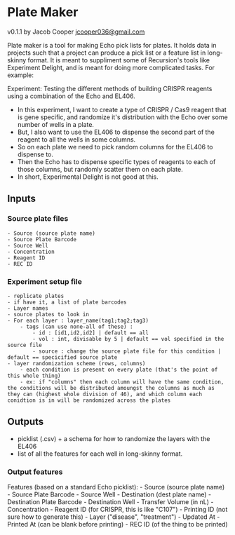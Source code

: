# Plate Maker
v0.1.1
by Jacob Cooper
jcooper036@gmail.com
  
Plate maker is a tool for making Echo pick lists for plates. It holds data in projects such that a project can produce a pick list or a feature list in long-skinny format. It is meant to suppliment some of Recursion's tools like Experiment Delight, and is meant for doing more complicated tasks. For example:
  
Experiment: Testing the different methods of building CRISPR reagents using a combination of the Echo and EL406.
- In this experiment, I want to create a type of CRISPR / Cas9 reagent that is gene specific, and randomize it's distribution with the Echo over some number of wells in a plate.
- But, I also want to use the EL406 to dispense the second part of the reagent to all the wells in some columns. 
- So on each plate we need to pick random columns for the EL406 to dispense to.
- Then the Echo has to dispense specific types of reagents to each of those columns, but randomly scatter them on each plate.
- In short, Experimental Delight is not good at this.
## Inputs
### Source plate files
    - Source (source plate name)
    - Source Plate Barcode
    - Source Well
    - Concentration
    - Reagent ID
    - REC ID
### Experiment setup file
    - replicate plates
    - if have it, a list of plate barcodes
    - Layer names
    - source plates to look in
    - For each layer : layer_name(tag1;tag2;tag3)
        - tags (can use none-all of these) :
            - id : [id1,id2,id2] | default == all
            - vol : int, divisable by 5 | default == vol specified in the source file
            - source : change the source plate file for this condition | default == specicified source plate
    - layer randomization scheme (rows, columns)
        - each condition is present on every plate (that's the point of this whole thing)
        - ex: if "columns" then each column will have the same condition, the conditions will be distributed amoungst the columns as much as they can (highest whole division of 46), and which column each conidtion is in will be randomized across the plates
## Outputs
- picklist (.csv) + a schema for how to randomize the layers with the EL406
- list of all the features for each well in long-skinny format.
### Output features
Features (based on a standard Echo picklist):
    - Source (source plate name)
    - Source Plate Barcode
    - Source Well
    - Destination (dest plate name)
    - Destination Plate Barcode
    - Destination Well
    - Transfer Volume (in nL)
    - Concentration
    - Reagent ID (for CRISPR, this is like "C107")
    - Printing ID (not sure how to generate this)
    - Layer ("disease", "treatment")
    - Updated At
    - Printed At (can be blank before printing)
    - REC ID (of the thing to be printed)


